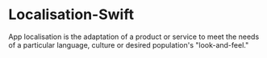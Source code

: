 # Localisation-Swift
App localisation is the adaptation of a product or service to meet the needs of a particular language, culture or desired population's "look-and-feel."
